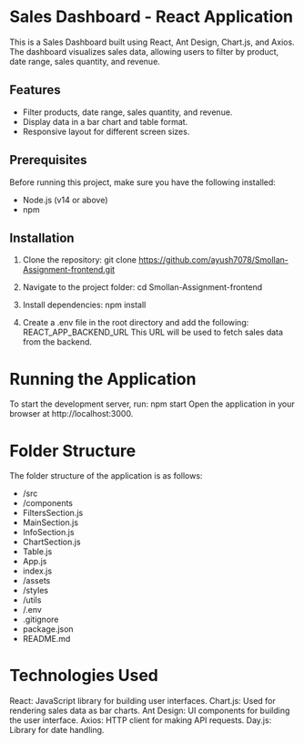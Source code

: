 # Sales Dashboard - React Application
This is a Sales Dashboard built using React, Ant Design, Chart.js, and Axios. The dashboard visualizes sales data, allowing users to filter by product, date range, sales quantity, and revenue.

## Features
- Filter products, date range, sales quantity, and revenue.
- Display data in a bar chart and table format.
- Responsive layout for different screen sizes.

## Prerequisites
Before running this project, make sure you have the following installed:
- Node.js (v14 or above)
- npm 

## Installation

1. Clone the repository:
   git clone https://github.com/ayush7078/Smollan-Assignment-frontend.git

2. Navigate to the project folder:
cd Smollan-Assignment-frontend

3. Install dependencies:
 npm install

4. Create a .env file in the root directory and add the following:
REACT_APP_BACKEND_URL
This URL will be used to fetch sales data from the backend.

# Running the Application
To start the development server, run:
npm start
Open the application in your browser at http://localhost:3000.

# Folder Structure
The folder structure of the application is as follows:

- /src
-  /components
-    FiltersSection.js
-    MainSection.js
-    InfoSection.js
-    ChartSection.js
-    Table.js
-  App.js
-  index.js
-  /assets
-  /styles
-  /utils
- /.env
- .gitignore
- package.json
- README.md

# Technologies Used
React: JavaScript library for building user interfaces.
Chart.js: Used for rendering sales data as bar charts.
Ant Design: UI components for building the user interface.
Axios: HTTP client for making API requests.
Day.js: Library for date handling.
